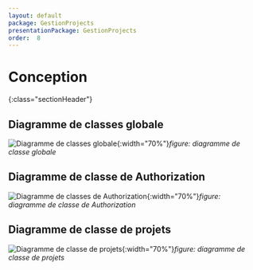 ```yaml
---
layout: default
package: GestionProjects
presentationPackage: GestionProjects
order:  8
---
```


# Conception
{:class="sectionHeader"}

<!-- new slide -->

## Diagramme de classes globale

![Diagramme de classes globale](/prototype/conception/Diagramme-classe/Images/diagramme-classe-globale.PNG){:width="70%"}*figure: diagramme de classe globale*

<!-- new slide -->

## Diagramme de classe de Authorization

![Diagramme de classes de Authorization](/prototype/conception/Diagramme-classe/Images/diagramme-classe-authorization.PNG){:width="70%"}*figure: diagramme de classe de Authorization*

<!-- new slide -->

## Diagramme de classe de projets

![Diagramme de classe de projets](/prototype/conception/Diagramme-classe/Images/diagramme-classe-projet.PNG){:width="70%"}*figure: diagramme de classe de projets*

<!-- new slide -->
